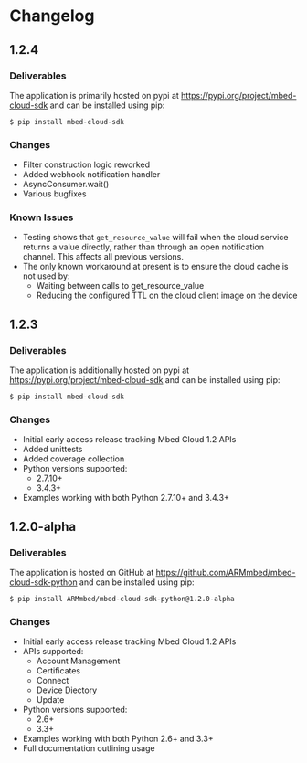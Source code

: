 # Changelog

## 1.2.4

### Deliverables

The application is primarily hosted on pypi at https://pypi.org/project/mbed-cloud-sdk and can be installed using pip:

```
$ pip install mbed-cloud-sdk
```

### Changes

- Filter construction logic reworked
- Added webhook notification handler
- AsyncConsumer.wait()
- Various bugfixes

### Known Issues

- Testing shows that `get_resource_value` will fail
when the cloud service returns a value directly, rather than
through an open notification channel. This affects all previous versions.
- The only known workaround at present is to ensure the cloud cache is not used by:
  - Waiting between calls to get_resource_value
  - Reducing the configured TTL on the cloud client image on the device

## 1.2.3

### Deliverables

The application is additionally hosted on pypi at https://pypi.org/project/mbed-cloud-sdk and can be installed using pip:

```
$ pip install mbed-cloud-sdk
```

### Changes

- Initial early access release tracking Mbed Cloud 1.2 APIs
- Added unittests
- Added coverage collection
- Python versions supported:
  - 2.7.10+
  - 3.4.3+
- Examples working with both Python 2.7.10+ and 3.4.3+

## 1.2.0-alpha

### Deliverables

The application is hosted on GitHub at https://github.com/ARMmbed/mbed-cloud-sdk-python and can be installed using pip:

```
$ pip install ARMmbed/mbed-cloud-sdk-python@1.2.0-alpha
```

### Changes

- Initial early access release tracking Mbed Cloud 1.2 APIs
- APIs supported:
  - Account Management
  - Certificates
  - Connect
  - Device Diectory
  - Update
- Python versions supported:
  - 2.6+
  - 3.3+
- Examples working with both Python 2.6+ and 3.3+
- Full documentation outlining usage
